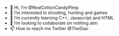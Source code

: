 - 👋 Hi, I’m @RealCottonCandyPimp
- 👀 I’m interested in shooting, hunting and games
- 🌱 I’m currently learning C++, Javascript and HTML
- 💞️ I’m looking to collaborate on nothing atm
- 📫 How to reach me Twitter @TheDiac
